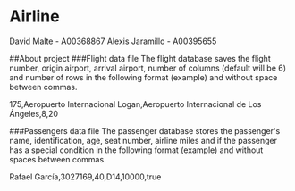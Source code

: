 # Airline
David Malte - A00368867
Alexis Jaramillo - A00395655

##About project
###Flight data file 
The flight database saves the flight number, origin airport, arrival airport, number of columns (default will be 6) and number of rows in the following format (example) and without space between commas.

175,Aeropuerto Internacional Logan,Aeropuerto Internacional de Los Ángeles,8,20

###Passengers data file
The passenger database stores the passenger's name, identification, age, seat number, airline miles and if the passenger has a special condition in the following format (example) and without spaces between commas.

Rafael García,3027169,40,D14,10000,true
